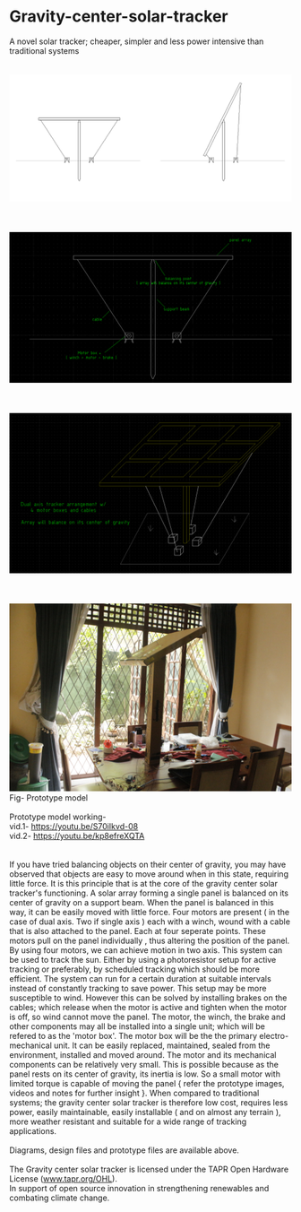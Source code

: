 # Gravity-center-solar-tracker
A novel solar tracker; cheaper, simpler and less power intensive than traditional systems 
<br>
<br>
<br>
![alt text](https://github.com/Aightm8/Gravity-center-solar-tracker/blob/master/Image%20files/gravity%20center%20solar%20tracker%20white%20%5BCC%20BY%5D.PNG)
<br>
<br>
<br>
<br>
![alt text](https://github.com/Aightm8/Gravity-center-solar-tracker/blob/master/Image%20files/gravity%20center%20solar%20tracker%20%5BCC%20BY%5D.PNG)
<br>
<br>
<br>
<br>
![alt text](https://github.com/Aightm8/Gravity-center-solar-tracker/blob/master/Image%20files/dual%20axis%20gravity%20center%20solar%20tracker%20%5BCC%20BY%5D.PNG)
<br>
<br>
<br>
<br>
![alt text](https://github.com/Aightm8/Gravity-center-solar-tracker/blob/master/gravity%20center%20solar%20tracker%20prototype%20model/_MG_9337.JPG)
<br>
Fig- Prototype model
<br>
<br>
Prototype model working- <br>
vid.1- https://youtu.be/S70iIkvd-08 <br>
vid.2- https://youtu.be/kp8efreXQTA <br>
<br>
<br>
If you have tried balancing objects on their center of gravity, you may have observed that objects are easy to move around when in this state, requiring little force. It is this principle that is at the core of the gravity center solar tracker's functioning.
A solar array forming a single panel is balanced on its center of gravity on a support beam. When the panel is balanced in this way, it can be easily moved with little force. Four motors are present ( in the case of dual axis. Two if single axis ) each with a winch, wound with a cable that is also attached to the panel. Each at four seperate points. These motors pull on the panel individually , thus altering the position of the panel. By using four motors, we can achieve motion in two axis. This system can be used to track the sun. Either by using a photoresistor setup for active tracking or preferably, by scheduled tracking which should be more efficient. The system can run for a certain duration at suitable intervals instead of constantly tracking to save power. This setup may be more susceptible to wind. However this can be solved by installing brakes on the cables; which release when the motor is active and tighten when the motor is off, so wind cannot move the panel. The motor, the winch, the brake and other components may all be installed into a single unit; which will be refered to as the 'motor box'. The motor box will be the the primary electro-mechanical unit. It can be easily replaced, maintained, sealed from the environment, installed and moved around. The motor and its mechanical components can be relatively very small. This is possible because as the panel rests on its center of gravity, its inertia is low. So a small motor with limited torque is capable of moving the panel { refer the prototype images, videos and notes for further insight }. When compared to traditional systems; the gravity center solar tracker is therefore low cost, requires less power, easily maintainable, easily installable ( and on almost any terrain ), more weather resistant and suitable for a wide range of tracking applications.
<br>
<br>
Diagrams, design files and prototype files are available above.
<br>
<br>
The Gravity center solar tracker is licensed under the TAPR Open Hardware License (www.tapr.org/OHL). <br>
In support of open source innovation in strengthening renewables and combating climate change.
